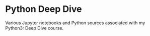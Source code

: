 Python Deep Dive
================

Various Jupyter notebooks and Python sources associated with my Python3: Deep Dive course.